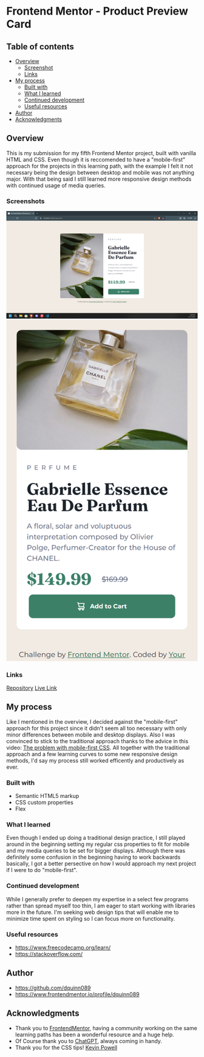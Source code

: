 
# Frontend Mentor - Product Preview Card

## Table of contents

- [Overview](#overview)
  - [Screenshot](#screenshot)
  - [Links](#links)
- [My process](#my-process)
  - [Built with](#built-with)
  - [What I learned](#what-i-learned)
  - [Continued development](#continued-development)
  - [Useful resources](#useful-resources)
- [Author](#author)
- [Acknowledgments](#acknowledgments)

## Overview

This is my submission for my fifth Frontend Mentor project, built with vanilla HTML and CSS. Even though it is reccomended to have a "mobile-first" approach for the projects in this learning path, with the example I felt it not necessary being the design between desktop and mobile was not anything major. With that being said I still learned more responsive design methods with continued usage of media queries.

### Screenshots

![desktop](Screenshots/screenshot-desktop.png?raw=true "Desktop")
![mobile](Screenshots/screenshot-mobile.png?raw=true "Mobile")

### Links

[Repository](https://github.com/dquinn089/frontend-mentor-product-preview-card/)
[Live Link](https://dquinn089.github.io/frontend-mentor-product-preview-card/)

## My process

Like I mentioned in the overview, I decided against the "mobile-first" approach for this project since it didn't seem all too necessary with only minor differences between mobile and desktop displays. Also I was convinced to stick to the traditional approach thanks to the advice in this video: [The problem with mobile-first CSS](https://www.youtube.com/watch?v=p3k_IrXLNRc). All together with the traditional approach and a few learning curves to some new responsive design methods, I'd say my process still worked efficently and productively as ever.

### Built with

- Semantic HTML5 markup
- CSS custom properties
- Flex


### What I learned

Even though I ended up doing a traditional design practice, I still played around in the beginning setting my regular css properties to fit for mobile and my media queries to be set for bigger displays. Although there was definitely some confusion in the beginning having to work backwards basically, I got a better persective on how I would approach my next project if I were to do "mobile-first".

### Continued development

While I generally prefer to deepen my expertise in a select few programs rather than spread myself too thin, I am eager to start working with libraries more in the future. I'm seeking web design tips that will enable me to minimize time spent on styling so I can focus more on functionality.

### Useful resources

- https://www.freecodecamp.org/learn/
- https://stackoverflow.com/

## Author

- https://github.com/dquinn089
- https://www.frontendmentor.io/profile/dquinn089

## Acknowledgments

- Thank you to [FrontendMentor](https://www.frontendmentor.io/home), having a community working on the same learning paths has been a wonderful resource and a huge help.
- Of Course thank you to [ChatGPT](https://chatgpt.com/), always coming in handy.
- Thank you for the CSS tips! [Kevin Powell](https://www.youtube.com/@KevinPowell)
